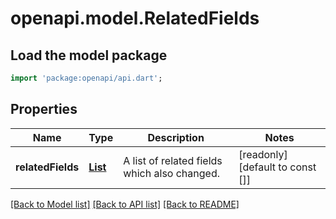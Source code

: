 # openapi.model.RelatedFields

## Load the model package
```dart
import 'package:openapi/api.dart';
```

## Properties
Name | Type | Description | Notes
------------ | ------------- | ------------- | -------------
**relatedFields** | [**List<Field>**](Field.md) | A list of related fields which also changed. | [readonly] [default to const []]

[[Back to Model list]](../README.md#documentation-for-models) [[Back to API list]](../README.md#documentation-for-api-endpoints) [[Back to README]](../README.md)


